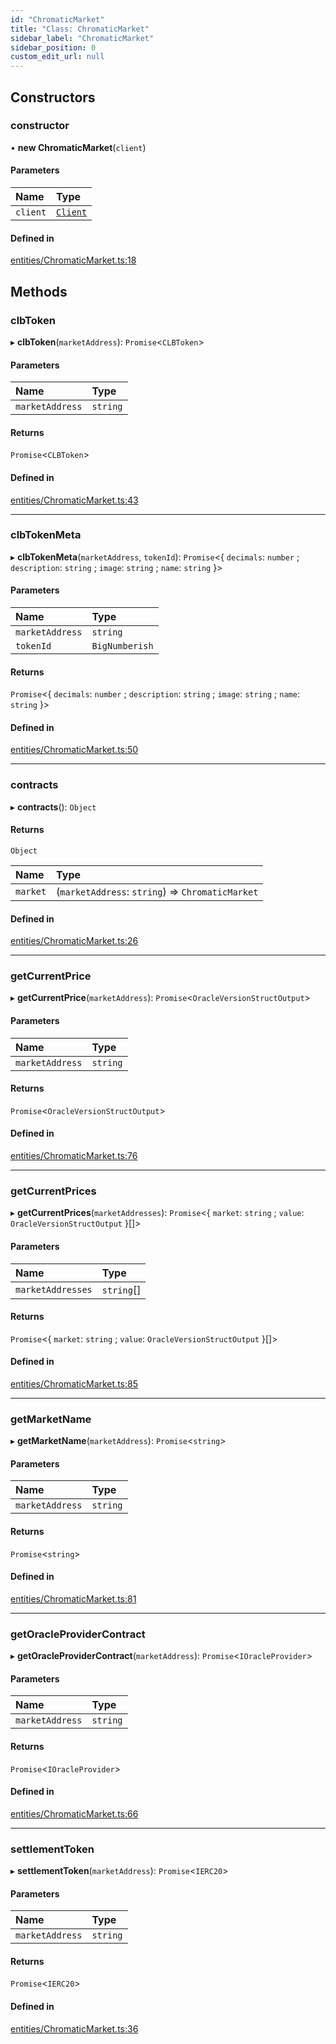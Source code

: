 ```yaml
---
id: "ChromaticMarket"
title: "Class: ChromaticMarket"
sidebar_label: "ChromaticMarket"
sidebar_position: 0
custom_edit_url: null
---
```


## Constructors

### constructor

• **new ChromaticMarket**(`client`)

#### Parameters

| Name | Type |
| :------ | :------ |
| `client` | [`Client`](Client.md) |

#### Defined in

[entities/ChromaticMarket.ts:18](https://github.com/chromatic-protocol/sdk/blob/692619a/src/entities/ChromaticMarket.ts#L18)

## Methods

### clbToken

▸ **clbToken**(`marketAddress`): `Promise`<`CLBToken`\>

#### Parameters

| Name | Type |
| :------ | :------ |
| `marketAddress` | `string` |

#### Returns

`Promise`<`CLBToken`\>

#### Defined in

[entities/ChromaticMarket.ts:43](https://github.com/chromatic-protocol/sdk/blob/692619a/src/entities/ChromaticMarket.ts#L43)

___

### clbTokenMeta

▸ **clbTokenMeta**(`marketAddress`, `tokenId`): `Promise`<{ `decimals`: `number` ; `description`: `string` ; `image`: `string` ; `name`: `string`  }\>

#### Parameters

| Name | Type |
| :------ | :------ |
| `marketAddress` | `string` |
| `tokenId` | `BigNumberish` |

#### Returns

`Promise`<{ `decimals`: `number` ; `description`: `string` ; `image`: `string` ; `name`: `string`  }\>

#### Defined in

[entities/ChromaticMarket.ts:50](https://github.com/chromatic-protocol/sdk/blob/692619a/src/entities/ChromaticMarket.ts#L50)

___

### contracts

▸ **contracts**(): `Object`

#### Returns

`Object`

| Name | Type |
| :------ | :------ |
| `market` | (`marketAddress`: `string`) => `ChromaticMarket` |

#### Defined in

[entities/ChromaticMarket.ts:26](https://github.com/chromatic-protocol/sdk/blob/692619a/src/entities/ChromaticMarket.ts#L26)

___

### getCurrentPrice

▸ **getCurrentPrice**(`marketAddress`): `Promise`<`OracleVersionStructOutput`\>

#### Parameters

| Name | Type |
| :------ | :------ |
| `marketAddress` | `string` |

#### Returns

`Promise`<`OracleVersionStructOutput`\>

#### Defined in

[entities/ChromaticMarket.ts:76](https://github.com/chromatic-protocol/sdk/blob/692619a/src/entities/ChromaticMarket.ts#L76)

___

### getCurrentPrices

▸ **getCurrentPrices**(`marketAddresses`): `Promise`<{ `market`: `string` ; `value`: `OracleVersionStructOutput`  }[]\>

#### Parameters

| Name | Type |
| :------ | :------ |
| `marketAddresses` | `string`[] |

#### Returns

`Promise`<{ `market`: `string` ; `value`: `OracleVersionStructOutput`  }[]\>

#### Defined in

[entities/ChromaticMarket.ts:85](https://github.com/chromatic-protocol/sdk/blob/692619a/src/entities/ChromaticMarket.ts#L85)

___

### getMarketName

▸ **getMarketName**(`marketAddress`): `Promise`<`string`\>

#### Parameters

| Name | Type |
| :------ | :------ |
| `marketAddress` | `string` |

#### Returns

`Promise`<`string`\>

#### Defined in

[entities/ChromaticMarket.ts:81](https://github.com/chromatic-protocol/sdk/blob/692619a/src/entities/ChromaticMarket.ts#L81)

___

### getOracleProviderContract

▸ **getOracleProviderContract**(`marketAddress`): `Promise`<`IOracleProvider`\>

#### Parameters

| Name | Type |
| :------ | :------ |
| `marketAddress` | `string` |

#### Returns

`Promise`<`IOracleProvider`\>

#### Defined in

[entities/ChromaticMarket.ts:66](https://github.com/chromatic-protocol/sdk/blob/692619a/src/entities/ChromaticMarket.ts#L66)

___

### settlementToken

▸ **settlementToken**(`marketAddress`): `Promise`<`IERC20`\>

#### Parameters

| Name | Type |
| :------ | :------ |
| `marketAddress` | `string` |

#### Returns

`Promise`<`IERC20`\>

#### Defined in

[entities/ChromaticMarket.ts:36](https://github.com/chromatic-protocol/sdk/blob/692619a/src/entities/ChromaticMarket.ts#L36)
